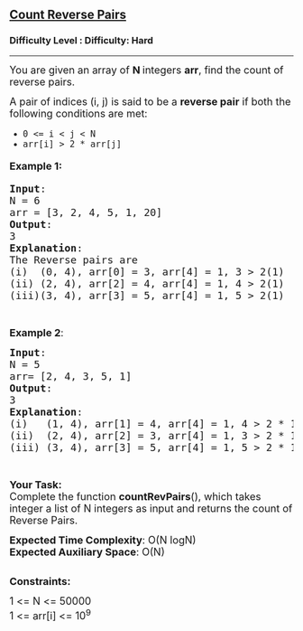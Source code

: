 <h2><a href="https://www.geeksforgeeks.org/problems/count-reverse-pairs/1?itm_source=geeksforgeeks&itm_medium=article&itm_campaign=practice_card">Count Reverse Pairs</a></h2><h3>Difficulty Level : Difficulty: Hard</h3><hr><div class="problems_problem_content__Xm_eO"><p><span style="font-size: 18px;">You are given an array of <strong>N </strong>integers <strong>arr</strong>, find&nbsp;the count of reverse pairs.&nbsp;</span></p>
<p><span style="font-size: 18px;">A pair of indices (i, j) is said to be a&nbsp;<strong>reverse pair</strong>&nbsp;if both the following conditions are met:</span></p>
<ul>
<li><span style="font-size: 18px;"><code>0 &lt;= i &lt; j &lt; N</code>&nbsp;</span></li>
<li><span style="font-size: 18px;"><code>arr[i] &gt; 2 * arr[j]</code></span></li>
</ul>
<h4><span style="font-size: 18px;"><strong>Example 1</strong>:</span></h4>
<pre><span style="font-size: 18px;"><strong>Input</strong>:
N = 6
arr = [3, 2, 4, 5, 1, 20]
<strong>Output</strong>:
3
<strong>Explanation</strong>:
The Reverse pairs are 
(i)  (0, 4), arr[0] = 3, arr[4] = 1, 3 &gt; 2(1) 
(ii) (2, 4), arr[2] = 4, arr[4] = 1, 4 &gt; 2(1) 
(iii)(3, 4), arr[3] = 5, arr[4] = 1, 5 &gt; 2(1) </span>
</pre>
<p>&nbsp;</p>
<p><span style="font-size: 18px;"><strong>Example 2</strong>:</span></p>
<pre><span style="font-size: 18px;"><strong>Input</strong>: 
N = 5
arr= [2, 4, 3, 5, 1]
<strong>Output</strong>: 
3
<strong>Explanation</strong>: </span>
<span style="font-size: 18px;">(i)   (1, 4), arr[1] = 4, arr[4] = 1, 4 &gt; 2 * 1
(ii)  (2, 4), arr[2] = 3, arr[4] = 1, 3 &gt; 2 * 1
(iii) (3, 4), arr[3] = 5, arr[4] = 1, 5 &gt; 2 * 1</span></pre>
<p>&nbsp;</p>
<p><span style="font-size: 18px;"><strong>Your Task:</strong><br>Complete the function <strong>countRevPairs</strong>(), which takes integer a list of N integers as input and returns the<em>&nbsp;</em>count of Reverse Pairs.</span></p>
<p><span style="font-size: 18px;"><strong>Expected Time Complexity</strong>: O(N logN)<br><strong>Expected Auxiliary Space</strong>: O(N)</span></p>
<p><br><span style="font-size: 18px;"><strong>Constraints:</strong></span></p>
<p><span style="font-size: 18px;">1 &lt;= N &lt;= 50000<br>1 &lt;= arr[i] &lt;= 10<sup>9</sup></span></p></div>